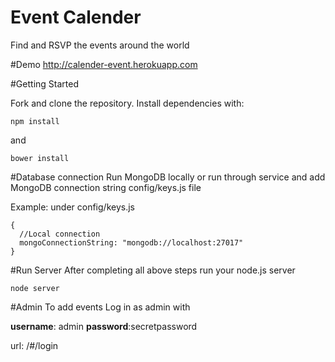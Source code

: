 # Event Calender
Find and RSVP the events around the world

#Demo
http://calender-event.herokuapp.com

#Getting Started

Fork and clone the repository. Install dependencies with:

``npm install``

and

``bower install``

#Database connection
Run MongoDB locally or run through service and add MongoDB connection string config/keys.js file

Example: under config/keys.js
```
{
  //Local connection
  mongoConnectionString: "mongodb://localhost:27017"
}
```


#Run Server
After completing all above steps run your node.js server

``node server``

#Admin
To add events 
Log in as admin with

**username**: admin
**password**:secretpassword

url: <domain>/#/login
